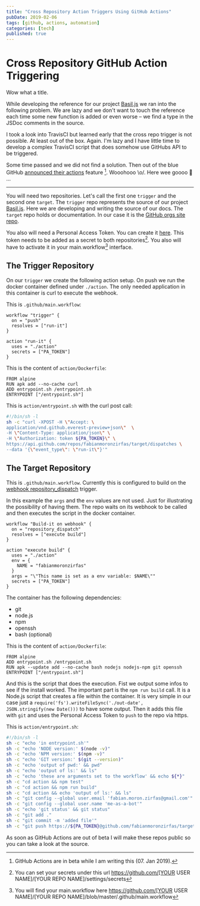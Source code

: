 ```yaml
---
title: "Cross Repository Action Triggers Using GitHub Actions"
pubDate: 2019-02-06
tags: [github, actions, automation]
categories: [tech]
published: true
---
```


# Cross Repository GitHub Action Triggering

Wow what a title.

While developing the reference for our project [Basil.js](https://github.com/basiljs/basil.js) we ran into the following problem. We are lazy and we don't want to touch the reference each time some new function is added or even worse – we find a type in the JSDoc comments in the source.

I took a look into TravisCI but learned early that the cross repo trigger is not possible. At least out of the box. Again. I'm lazy and I have little time to develop a complex TravisCI script that does somehow use GitHubs API to be triggered.

Some time passed and we did not find a solution. Then out of the blue GitHub [announced their actions](https://github.com/features/actions) feature [^actions]. Wooohooo \o/. Here wee goooo 🎢 …

---

You will need two repositories. Let's call the first one `trigger` and the second one `target`. The `trigger` repo represents the source of our project [Basil.js](https://github.com/basiljs/basil.js). Here we are developing and writing the source of our docs. The `target` repo holds or documentation. In our case it is the [GitHub orgs site repo](https://github.com/basiljs/basiljs.github.io).

You also will need a Personal Access Token. You can create it [here](https://github.com/settings/tokens). This token needs to be added as a secret to both repositories[^secret]. You also will have to activate it in your main.workflow[^mainwf] interface.

## The Trigger Repository

On our `trigger` we create the following action setup. On push we run the docker container defined under `./action`. The only needed application in this container is curl to execute the webhook.

This is `.github/main.workflow`:

```text
workflow "trigger" {
  on = "push"
  resolves = ["run-it"]
}

action "run-it" {
  uses = "./action"
  secrets = ["PA_TOKEN"]
}
```

This is the content of `action/Dockerfile`:

```docker
FROM alpine
RUN apk add --no-cache curl
ADD entrypoint.sh /entrypoint.sh
ENTRYPOINT ["/entrypoint.sh"]
```

This is `action/entrypoint.sh` with the curl post call:

```bash
#!/bin/sh -l
sh -c "curl -XPOST -H \"Accept: \
application/vnd.github.everest-preview+json\"  \
-H \"Content-Type: application/json\" \
-H \"Authorization: token ${PA_TOKEN}\" \
https://api.github.com/repos/fabianmoronzirfas/target/dispatches \
--data '{\"event_type\": \"run-it\"}'"
```

## The Target Repository

This is `.github/main.workflow`. Currently this is configured to build on the [webhook repository_dispatch](https://developer.github.com/actions/creating-workflows/triggering-a-repositorydispatch-webhook/) trigger.

In this example the `args` and the `env` values are not used. Just for illustrating the possibility of having them. The repo waits on its webhook to be called and then executes the script in the docker container.

```text
workflow "Build-it on webhook" {
  on = "repository_dispatch"
  resolves = ["execute build"]
}

action "execute build" {
  uses = "./action"
  env = {
    NAME = "fabianmoronzirfas"
  }
  args = "\"This name is set as a env variable: $NAME\""
  secrets = ["PA_TOKEN"]
}

```

The container has the following dependencies:

- git
- node.js
- npm
- openssh
- bash (optional)

This is the content of `action/Dockerfile`:

```docker
FROM alpine
ADD entrypoint.sh /entrypoint.sh
RUN apk --update add --no-cache bash nodejs nodejs-npm git openssh
ENTRYPOINT ["/entrypoint.sh"]
```

And this is the script that does the execution. Fist we output some infos to see if the install worked. The important part is the `npm run build` call. It is a Node.js script that creates a file within the container. It is very simple in our case just a `require('fs').writeFileSync('./out-date', JSON.stringify(new Date()))` to have some output.
Then it adds this file with `git` and uses the Personal Access Token to `push` to the repo via https.

This is `action/entrypoint.sh`:

```bash
#!/bin/sh -l
sh -c "echo 'in entrypoint.sh'"
sh -c "echo 'NODE version:' $(node -v)"
sh -c "echo 'NPM version:' $(npm -v)"
sh -c "echo 'GIT version:' $(git --version)"
sh -c "echo 'output of pwd:' && pwd"
sh -c "echo 'output of ls:' && ls"
sh -c "echo 'these are arguments set to the workflow' && echo ${*}"
sh -c "cd action && npm test"
sh -c "cd action && npm run build"
sh -c "cd action && echo 'output of ls:' && ls"
sh -c "git config --global user.email 'fabian.moron.zirfas@gmail.com'"
sh -c "git config --global user.name 'me-as-a-bot'"
sh -c "echo 'git status' && git status"
sh -c "git add ."
sh -c "git commit -m 'added file'"
sh -c "git push https://${PA_TOKEN}@github.com/fabianmoronzirfas/target.git"
```

As soon as GitHub Actions are out of beta I will make these repos public so you can take a look at the source.

[^actions]: GitHub Actions are in beta while I am writing this (07. Jan 2019).

[^secret]: You can set your secrets under this url https://github.com/[YOUR USER NAME]/[YOUR REPO NAME]/settings/secrets

[^mainwf]: You will find your main.workflow here https://github.com/[YOUR USER NAME]/[YOUR REPO NAME]/blob/master/.github/main.workflow
